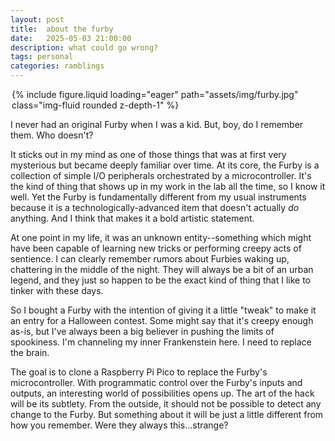 ```yaml
---
layout: post
title:  about the furby
date:   2025-05-03 21:00:00
description: what could go wrong?
tags: personal
categories: ramblings
---
```


<div class="col-sm mt-3 mt-md-0" style="margin:auto;width:500px">
    {% include figure.liquid loading="eager" path="assets/img/furby.jpg" class="img-fluid rounded z-depth-1" %}
</div>

I never had an original Furby when I was a kid.  But, boy, do I remember them.  Who doesn't?

It sticks out in my mind as one of those things that was at first very mysterious but became deeply familiar over time.  At its core, the Furby is a collection of simple I/O peripherals orchestrated by a microcontroller.  It's the kind of thing that shows up in my work in the lab all the time, so I know it well.  Yet the Furby is fundamentally different from my usual instruments because it is a technologically-advanced item that doesn't actually _do_ anything.  And I think that makes it a bold artistic statement.

At one point in my life, it was an unknown entity--something which might have been capable of learning new tricks or performing creepy acts of sentience.  I can clearly remember rumors about Furbies waking up, chattering in the middle of the night.  They will always be a bit of an urban legend, and they just so happen to be the exact kind of thing that I like to tinker with these days.

So I bought a Furby with the intention of giving it a little "tweak" to make it an entry for a Halloween contest.  Some might say that it's creepy enough as-is, but I've always been a big believer in pushing the limits of spookiness.  I'm channeling my inner Frankenstein here.  I need to replace the brain.

The goal is to clone a Raspberry Pi Pico to replace the Furby's microcontroller.  With programmatic control over the Furby's inputs and outputs, an interesting world of possibilities opens up.  The art of the hack will be its subtlety.  From the outside, it should not be possible to detect any change to the Furby.  But something about it will be just a little different from how you remember.  Were they always this...strange?
